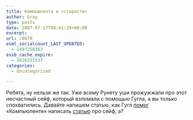 ```yaml
---
title: Компьюлента и «старости»
author: Gray
type: posts
date: 2007-07-17T08:41:29+00:00
excerpt:
url: /8679
esml_socialcount_LAST_UPDATED:
  - 1497258363
essb_cache_expire:
  - 1616221537
categories:
  - Uncategorized

---
```








Ребята, ну нельзя же так. Уже всему Рунету уши прожужжали про этот несчастный сейф, который взломали с помощью Гугла, а вы только спохватились. Давайте напишем статью, как Гугл <a href="http://www.google.com/search?q=Google+%D1%81%D0%B5%D0%B9%D1%84&ie=utf-8&oe=utf-8&aq=t&rls=org.mozilla:en-US:unofficial&client=firefox-a" target="_blank">помог</a> &#171;Компьюленте&#187; написать <a href="http://net.compulenta.ru/325849/" target="_blank">статью</a> про сейф, а?